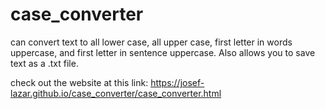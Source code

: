 # case_converter
can convert text to all lower case, all upper case, first letter in words uppercase, and first letter in sentence uppercase. Also allows you to save text as a .txt file.

check out the website at this link:
https://josef-lazar.github.io/case_converter/case_converter.html
